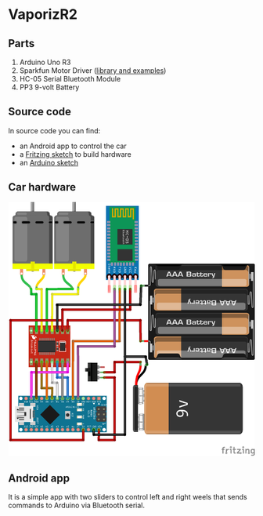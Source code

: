 # VaporizR2
## Parts
1. Arduino Uno R3
1. Sparkfun Motor Driver ([library and examples](https://learn.sparkfun.com/tutorials/tb6612fng-hookup-guide))
1. HC-05 Serial Bluetooth Module
1. PP3 9-volt Battery
## Source code
In source code you can find:
* an Android app to control the car
* a [Fritzing sketch](/estevez-dev/VaporizR2/tree/v1.0/Fritzing) to build hardware
* an [Arduino sketch](/estevez-dev/VaporizR2/tree/v1.0/Sketches/bluetooth_motor)
## Car hardware
![image](https://github.com/estevez-dev/VaporizR2/blob/v1.0/docs/VaporizR2_bb.png?raw=true)
## Android app
It is a simple app with two sliders to control left and right weels that sends commands to Arduino via Bluetooth serial.
